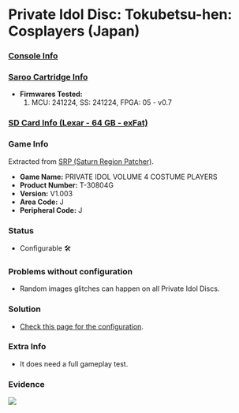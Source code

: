 # Private Idol Disc: Tokubetsu-hen: Cosplayers (Japan)

### [Console Info](../../../../../Info/Consoles/VA13/README.md)

### [Saroo Cartridge Info](../../../../../Info/Cartridges/GuangzhouSanStarOnlineShop/1.6/README.md)

- <b>Firmwares Tested:</b>
  1. MCU: 241224, SS: 241224, FPGA: 05 - v0.7

### [SD Card Info (Lexar - 64 GB - exFat)](../../../../../Info/SdCards/Lexar/64GB/exfat/README.md)

### Game Info

Extracted from [SRP (Saturn Region Patcher)](https://segaxtreme.net/resources/saturn-region-patcher.81/download).

- <b>Game Name:</b> PRIVATE IDOL VOLUME 4 COSTUME PLAYERS
- <b>Product Number:</b> T-30804G
- <b>Version:</b> V1.003
- <b>Area Code:</b> J
- <b>Peripheral Code:</b> J

### Status

- Configurable :hammer_and_wrench:

### Problems without configuration

- Random images glitches can happen on all Private Idol Discs.

### Solution

- [Check this page for the configuration](https://github.com/williamdsw/saroo-configuration-list/blob/master/Regions/Digitals/T-38601G/README.md).

### Extra Info

- It does need a full gameplay test.

### Evidence

[![](https://img.youtube.com/vi/so2QDcf2fzI/0.jpg)](https://www.youtube.com/watch?v=so2QDcf2fzI)
